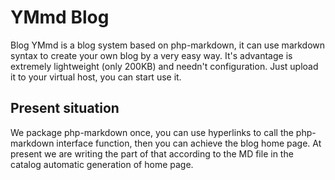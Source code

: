 YMmd Blog
===================================
Blog YMmd is a blog system based on php-markdown, it can use markdown syntax to create your own blog by a very easy way. It's advantage is extremely lightweight (only 200KB) and needn't configuration. Just upload it to your virtual host, you can start use it.

Present situation
-----------------------------------
We package php-markdown once, you can use hyperlinks to call the php-markdown interface function, then you can achieve the blog home page. At present we are writing the part of that according to the MD file in the catalog automatic generation of home page.
